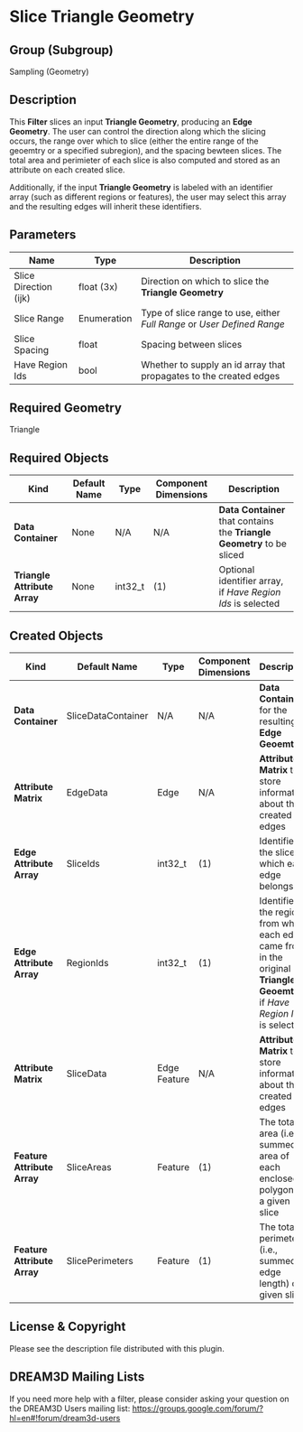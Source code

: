 # Slice Triangle Geometry #

## Group (Subgroup) ##

Sampling (Geometry)

## Description ##

This **Filter** slices an input **Triangle Geometry**, producing an **Edge Geometry**.  The user can control the direction along which the slicing occurs, the range over which to slice (either the entire range of the geoemtry or a specified subregion), and the spacing bewteen slices.  The total area and perimieter of each slice is also computed and stored as an attribute on each created slice.

Additionally, if the input **Triangle Geometry** is labeled with an identifier array (such as different regions or features), the user may select this array and the resulting edges will inherit these identifiers.


## Parameters ##

| Name | Type | Description |
|------|------|-------------|
| Slice Direction (ijk) | float (3x) | Direction on which to slice the **Triangle Geometry** |
| Slice Range | Enumeration | Type of slice range to use, either *Full Range* or *User Defined Range* |
| Slice Spacing | float | Spacing between slices |
| Have Region Ids | bool | Whether to supply an id array that propagates to the created edges |

## Required Geometry ###

Triangle

## Required Objects ##

| Kind | Default Name | Type | Component Dimensions | Description |
|------|--------------|------|----------------------|-------------|
| **Data Container** | None| N/A | N/A | **Data Container** that contains the **Triangle Geometry** to be sliced |
| **Triangle Attribute Array** | None | int32_t | (1) | Optional identifier array, if *Have Region Ids* is selected |

## Created Objects ##

| Kind | Default Name | Type | Component Dimensions | Description |
|------|--------------|------|----------------------|-------------|
| **Data Container** | SliceDataContainer | N/A | N/A | **Data Container** for the resulting **Edge Geoemtry** |
| **Attribute Matrix** | EdgeData | Edge | N/A | **Attribute Matrix** to store information about the created edges |
| **Edge Attribute Array** | SliceIds | int32_t | (1) | Identifies the slice to which each edge belongs |
| **Edge Attribute Array** | RegionIds | int32_t | (1) | Identifies the region from which each edge came from in the original **Triangle Geoemtry**, if *Have Region Ids* is selected |
| **Attribute Matrix** | SliceData | Edge Feature | N/A | **Attribute Matrix** to store information about the created edges |
| **Feature Attribute Array** | SliceAreas | Feature | (1) | The total area (i.e., summed area of each enclosed polygon) of a given slice |
| **Feature Attribute Array** | SlicePerimeters | Feature | (1) | The total perimeter (i.e., summed edge length) of a given slice |

## License & Copyright ##

Please see the description file distributed with this plugin.

## DREAM3D Mailing Lists ##

If you need more help with a filter, please consider asking your question on the DREAM3D Users mailing list:
https://groups.google.com/forum/?hl=en#!forum/dream3d-users